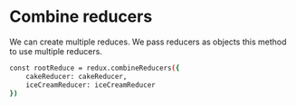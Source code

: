 # Combine reducers

We can create multiple reduces. We pass reducers as objects this method to use multiple reducers.

```bash
const rootReduce = redux.combineReducers({
    cakeReducer: cakeReducer,
    iceCreamReducer: iceCreamReducer
})
```
